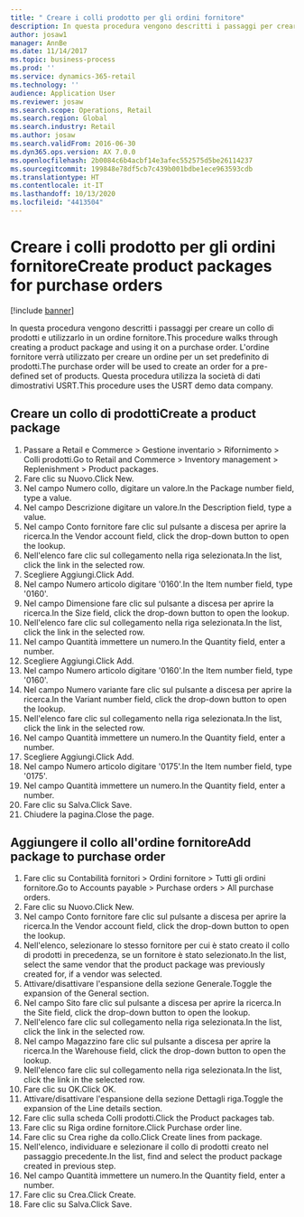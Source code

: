 ```yaml
---
title: " Creare i colli prodotto per gli ordini fornitore"
description: In questa procedura vengono descritti i passaggi per creare un collo di prodotti e utilizzarlo in un ordine fornitore.
author: josaw1
manager: AnnBe
ms.date: 11/14/2017
ms.topic: business-process
ms.prod: ''
ms.service: dynamics-365-retail
ms.technology: ''
audience: Application User
ms.reviewer: josaw
ms.search.scope: Operations, Retail
ms.search.region: Global
ms.search.industry: Retail
ms.author: josaw
ms.search.validFrom: 2016-06-30
ms.dyn365.ops.version: AX 7.0.0
ms.openlocfilehash: 2b0084c6b4acbf14e3afec552575d5be26114237
ms.sourcegitcommit: 199848e78df5cb7c439b001bdbe1ece963593cdb
ms.translationtype: HT
ms.contentlocale: it-IT
ms.lasthandoff: 10/13/2020
ms.locfileid: "4413504"
---
```

# <a name="create-product-packages-for-purchase-orders"></a><span data-ttu-id="479cc-103"> Creare i colli prodotto per gli ordini fornitore</span><span class="sxs-lookup"><span data-stu-id="479cc-103">Create product packages for purchase orders</span></span>

[!include [banner](../includes/banner.md)]

<span data-ttu-id="479cc-104">In questa procedura vengono descritti i passaggi per creare un collo di prodotti e utilizzarlo in un ordine fornitore.</span><span class="sxs-lookup"><span data-stu-id="479cc-104">This procedure walks through creating a product package and using it on a purchase order.</span></span> <span data-ttu-id="479cc-105">L'ordine fornitore verrà utilizzato per creare un ordine per un set predefinito di prodotti.</span><span class="sxs-lookup"><span data-stu-id="479cc-105">The purchase order will be used to create an order for a pre-defined set of products.</span></span> <span data-ttu-id="479cc-106">Questa procedura utilizza la società di dati dimostrativi USRT.</span><span class="sxs-lookup"><span data-stu-id="479cc-106">This procedure uses the USRT demo data company.</span></span>


## <a name="create-a-product-package"></a><span data-ttu-id="479cc-107">Creare un collo di prodotti</span><span class="sxs-lookup"><span data-stu-id="479cc-107">Create a product package</span></span>
1. <span data-ttu-id="479cc-108">Passare a Retail e Commerce > Gestione inventario > Rifornimento > Colli prodotti.</span><span class="sxs-lookup"><span data-stu-id="479cc-108">Go to Retail and Commerce > Inventory management > Replenishment > Product packages.</span></span>
2. <span data-ttu-id="479cc-109">Fare clic su Nuovo.</span><span class="sxs-lookup"><span data-stu-id="479cc-109">Click New.</span></span>
3. <span data-ttu-id="479cc-110">Nel campo Numero collo, digitare un valore.</span><span class="sxs-lookup"><span data-stu-id="479cc-110">In the Package number field, type a value.</span></span>
4. <span data-ttu-id="479cc-111">Nel campo Descrizione digitare un valore.</span><span class="sxs-lookup"><span data-stu-id="479cc-111">In the Description field, type a value.</span></span>
5. <span data-ttu-id="479cc-112">Nel campo Conto fornitore fare clic sul pulsante a discesa per aprire la ricerca.</span><span class="sxs-lookup"><span data-stu-id="479cc-112">In the Vendor account field, click the drop-down button to open the lookup.</span></span>
6. <span data-ttu-id="479cc-113">Nell'elenco fare clic sul collegamento nella riga selezionata.</span><span class="sxs-lookup"><span data-stu-id="479cc-113">In the list, click the link in the selected row.</span></span>
7. <span data-ttu-id="479cc-114">Scegliere Aggiungi.</span><span class="sxs-lookup"><span data-stu-id="479cc-114">Click Add.</span></span>
8. <span data-ttu-id="479cc-115">Nel campo Numero articolo digitare '0160'.</span><span class="sxs-lookup"><span data-stu-id="479cc-115">In the Item number field, type '0160'.</span></span>
9. <span data-ttu-id="479cc-116">Nel campo Dimensione fare clic sul pulsante a discesa per aprire la ricerca.</span><span class="sxs-lookup"><span data-stu-id="479cc-116">In the Size field, click the drop-down button to open the lookup.</span></span>
10. <span data-ttu-id="479cc-117">Nell'elenco fare clic sul collegamento nella riga selezionata.</span><span class="sxs-lookup"><span data-stu-id="479cc-117">In the list, click the link in the selected row.</span></span>
11. <span data-ttu-id="479cc-118">Nel campo Quantità immettere un numero.</span><span class="sxs-lookup"><span data-stu-id="479cc-118">In the Quantity field, enter a number.</span></span>
12. <span data-ttu-id="479cc-119">Scegliere Aggiungi.</span><span class="sxs-lookup"><span data-stu-id="479cc-119">Click Add.</span></span>
13. <span data-ttu-id="479cc-120">Nel campo Numero articolo digitare '0160'.</span><span class="sxs-lookup"><span data-stu-id="479cc-120">In the Item number field, type '0160'.</span></span>
14. <span data-ttu-id="479cc-121">Nel campo Numero variante fare clic sul pulsante a discesa per aprire la ricerca.</span><span class="sxs-lookup"><span data-stu-id="479cc-121">In the Variant number field, click the drop-down button to open the lookup.</span></span>
15. <span data-ttu-id="479cc-122">Nell'elenco fare clic sul collegamento nella riga selezionata.</span><span class="sxs-lookup"><span data-stu-id="479cc-122">In the list, click the link in the selected row.</span></span>
16. <span data-ttu-id="479cc-123">Nel campo Quantità immettere un numero.</span><span class="sxs-lookup"><span data-stu-id="479cc-123">In the Quantity field, enter a number.</span></span>
17. <span data-ttu-id="479cc-124">Scegliere Aggiungi.</span><span class="sxs-lookup"><span data-stu-id="479cc-124">Click Add.</span></span>
18. <span data-ttu-id="479cc-125">Nel campo Numero articolo digitare '0175'.</span><span class="sxs-lookup"><span data-stu-id="479cc-125">In the Item number field, type '0175'.</span></span>
19. <span data-ttu-id="479cc-126">Nel campo Quantità immettere un numero.</span><span class="sxs-lookup"><span data-stu-id="479cc-126">In the Quantity field, enter a number.</span></span>
20. <span data-ttu-id="479cc-127">Fare clic su Salva.</span><span class="sxs-lookup"><span data-stu-id="479cc-127">Click Save.</span></span>
21. <span data-ttu-id="479cc-128">Chiudere la pagina.</span><span class="sxs-lookup"><span data-stu-id="479cc-128">Close the page.</span></span>

## <a name="add-package-to-purchase-order"></a><span data-ttu-id="479cc-129">Aggiungere il collo all'ordine fornitore</span><span class="sxs-lookup"><span data-stu-id="479cc-129">Add package to purchase order</span></span>
1. <span data-ttu-id="479cc-130">Fare clic su Contabilità fornitori > Ordini fornitore > Tutti gli ordini fornitore.</span><span class="sxs-lookup"><span data-stu-id="479cc-130">Go to Accounts payable > Purchase orders > All purchase orders.</span></span>
2. <span data-ttu-id="479cc-131">Fare clic su Nuovo.</span><span class="sxs-lookup"><span data-stu-id="479cc-131">Click New.</span></span>
3. <span data-ttu-id="479cc-132">Nel campo Conto fornitore fare clic sul pulsante a discesa per aprire la ricerca.</span><span class="sxs-lookup"><span data-stu-id="479cc-132">In the Vendor account field, click the drop-down button to open the lookup.</span></span>
4. <span data-ttu-id="479cc-133">Nell'elenco, selezionare lo stesso fornitore per cui è stato creato il collo di prodotti in precedenza, se un fornitore è stato selezionato.</span><span class="sxs-lookup"><span data-stu-id="479cc-133">In the list, select the same vendor that the product package was previously created for, if a vendor was selected.</span></span>
5. <span data-ttu-id="479cc-134">Attivare/disattivare l'espansione della sezione Generale.</span><span class="sxs-lookup"><span data-stu-id="479cc-134">Toggle the expansion of the General section.</span></span>
6. <span data-ttu-id="479cc-135">Nel campo Sito fare clic sul pulsante a discesa per aprire la ricerca.</span><span class="sxs-lookup"><span data-stu-id="479cc-135">In the Site field, click the drop-down button to open the lookup.</span></span>
7. <span data-ttu-id="479cc-136">Nell'elenco fare clic sul collegamento nella riga selezionata.</span><span class="sxs-lookup"><span data-stu-id="479cc-136">In the list, click the link in the selected row.</span></span>
8. <span data-ttu-id="479cc-137">Nel campo Magazzino fare clic sul pulsante a discesa per aprire la ricerca.</span><span class="sxs-lookup"><span data-stu-id="479cc-137">In the Warehouse field, click the drop-down button to open the lookup.</span></span>
9. <span data-ttu-id="479cc-138">Nell'elenco fare clic sul collegamento nella riga selezionata.</span><span class="sxs-lookup"><span data-stu-id="479cc-138">In the list, click the link in the selected row.</span></span>
10. <span data-ttu-id="479cc-139">Fare clic su OK.</span><span class="sxs-lookup"><span data-stu-id="479cc-139">Click OK.</span></span>
11. <span data-ttu-id="479cc-140">Attivare/disattivare l'espansione della sezione Dettagli riga.</span><span class="sxs-lookup"><span data-stu-id="479cc-140">Toggle the expansion of the Line details section.</span></span>
12. <span data-ttu-id="479cc-141">Fare clic sulla scheda Colli prodotti.</span><span class="sxs-lookup"><span data-stu-id="479cc-141">Click the Product packages tab.</span></span>
13. <span data-ttu-id="479cc-142">Fare clic su Riga ordine fornitore.</span><span class="sxs-lookup"><span data-stu-id="479cc-142">Click Purchase order line.</span></span>
14. <span data-ttu-id="479cc-143">Fare clic su Crea righe da collo.</span><span class="sxs-lookup"><span data-stu-id="479cc-143">Click Create lines from package.</span></span>
15. <span data-ttu-id="479cc-144">Nell'elenco, individuare e selezionare il collo di prodotti creato nel passaggio precedente.</span><span class="sxs-lookup"><span data-stu-id="479cc-144">In the list, find and select the product package created in previous step.</span></span>
16. <span data-ttu-id="479cc-145">Nel campo Quantità immettere un numero.</span><span class="sxs-lookup"><span data-stu-id="479cc-145">In the Quantity field, enter a number.</span></span>
17. <span data-ttu-id="479cc-146">Fare clic su Crea.</span><span class="sxs-lookup"><span data-stu-id="479cc-146">Click Create.</span></span>
18. <span data-ttu-id="479cc-147">Fare clic su Salva.</span><span class="sxs-lookup"><span data-stu-id="479cc-147">Click Save.</span></span>

